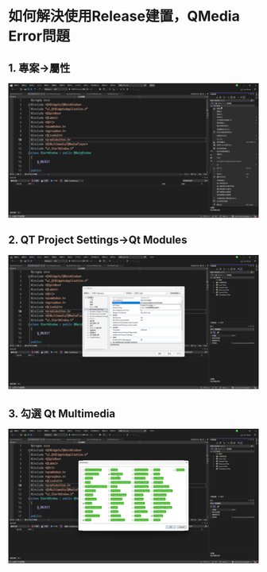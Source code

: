 # 如何解決使用Release建置，QMedia Error問題

## 1. 專案->屬性
![image](devenv_iIh4KUrp9L.png)
## 2. QT Project Settings->Qt Modules
![image](devenv_YjP3ebAPyv.png)
## 3. 勾選 Qt Multimedia
![image](devenv_IXxdH2ukWP.png)